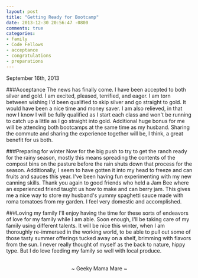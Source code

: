 ```yaml
---
layout: post
title: "Getting Ready for Bootcamp"
date: 2013-12-30 20:56:47 -0800
comments: true
categories:
- family
- Code Fellows
- acceptance
- congratulations
- preparations
---
```

September 16th, 2013

###Acceptance
The news has finally come.  I have been accepted to both silver and gold.  I am excited, pleased, terrified, and eager.  I am torn between wishing I'd been qualified to skip silver and go straight to gold.  It would have been a nice time and money saver.  I am also relieved, in that now I know I will be fully qualified as I start each class and won't be running to catch up a little as I go straight into gold.  Additional huge bonus for me will be attending both bootcamps at the same time as my husband.  Sharing the commute and sharing the experience together will be, I think, a great benefit for us both.

###Preparing for winter
Now for the big push to try to get the ranch ready for the rainy season, mostly this means spreading the contents of the compost bins on the pasture before the rain shuts down that process for the season.  Additionally, I seem to have gotten it into my head to freeze and can fruits and sauces this year. I've been having fun experimenting with my new canning skills.  Thank you again to good friends who held a Jam Bee where an experienced friend taught us how to make and can berry jam.  This gives me a nice way to store my husband's yummy spaghetti sauce made with roma tomatoes from my garden.  I feel very domestic and accomplished.

###Loving my family
I'll enjoy having the time for these sorts of endeavors of love for my family while I am able.  Soon enough, I'll be taking care of my family using different talents.  It will be nice this winter, when I am thoroughly re-immersed in the working world, to be able to pull out some of those tasty summer offerings tucked away on a shelf, brimming with flavors from the sun.  I never really thought of myself as the back to
nature, hippy type.  But I do love feeding my family so well with local produce.

<br>
<center>~ Geeky Mama Mare ~</center>
